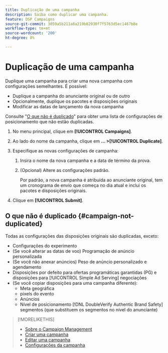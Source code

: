 ```yaml
---
title: Duplicação de uma campanha
description: Saiba como duplicar uma campanha.
feature: DSP Campaigns
source-git-commit: 3059a5b211a8a219b02930f7f5763d5ec1467b8e
workflow-type: tm+mt
source-wordcount: '200'
ht-degree: 0%

---
```


# Duplicação de uma campanha

<!-- Some placements don't have this option. Clarify which placement types aren't eligible -- is it PG placements, or all placements using private inventory? And anything else? -->

Duplique uma campanha para criar uma nova campanha com configurações semelhantes. É possível:

* Duplique a campanha do anunciante original ou de outro
* Opcionalmente, duplique os pacotes e disposições originais
* Modificar as datas de lançamento da nova campanha

Consulte &quot;[O que não é duplicado](#campaign-not-duplicated)&quot; para obter uma lista de configurações de posicionamento que não estão duplicadas.

1. No menu principal, clique em **[!UICONTROL Campaigns]**.

1. Ao lado do nome da campanha, clique em **... >[!UICONTROL Duplicate]**.

1. Especifique as novas configurações de campanha:

   1. Insira o nome da nova campanha e a data de término da prova.

   1. (Opcional) Altere as configurações padrão.

      Por padrão, a nova campanha é atribuída ao anunciante original, tem um cronograma de envio que começa no dia atual e inclui os pacotes e disposições originais.

1. Clique em **[!UICONTROL Submit]**.

## O que não é duplicado {#campaign-not-duplicated}

Todas as configurações das disposições originais são duplicadas, exceto:

* Configurações do experimento
* (Se você alterar as datas de voo) Programação de anúncio personalizada
* (Se você não anexar anúncios) Peso de anúncio personalizado e agendamento
* Disposições por defeito para ofertas programáticas garantidas (PG) e disposições para [!UICONTROL Simple Ad Serving] negociações
* (Se você copiar disposições para uma campanha diferente):
   * Meta geográfica
   * pixels do evento
   * Anúncios
   * Nível de posicionamento [!DNL DoubleVerify Authentic Brand Safety] segmentos (que substituem os segmentos no nível do anunciante)

>[!MORELIKETHIS]
>
>* [Sobre o Campaign Management](campaign-about.md)
>* [Criar uma campanha](campaign-create.md)
>* [Editar uma campanha](campaign-edit.md)
>* [Configurações da campanha](campaign-settings.md)

